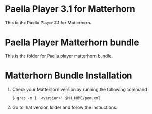 Paella Player 3.1 for Matterhorn
=================================

This is the Paella Player 3.1 for Matterhorn.


Paella Player Matterhorn bundle
===============================
This is the folder for Paella player matterhorn bundle. 


Matterhorn Bundle Installation
==============================
1. Check your Matterhorn version by running the following command

    `$ grep -m 1 '<version>' $MH_HOME/pom.xml`

2. Go to that version folder and follow the instructions.
